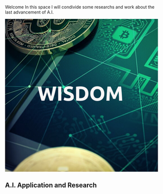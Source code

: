 Welcome 
In this space I will condivide some researchs and work about the last advancement of A.I.



![Image](images/logo.png)

## A.I. Application and Research

